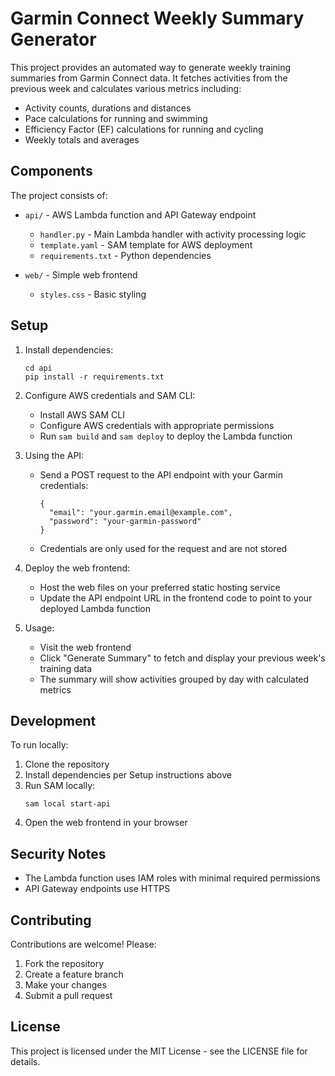 # Garmin Connect Weekly Summary Generator

This project provides an automated way to generate weekly training summaries from Garmin Connect data. It fetches activities from the previous week and calculates various metrics including:

- Activity counts, durations and distances
- Pace calculations for running and swimming 
- Efficiency Factor (EF) calculations for running and cycling
- Weekly totals and averages

## Components

The project consists of:

- `api/` - AWS Lambda function and API Gateway endpoint
  - `handler.py` - Main Lambda handler with activity processing logic
  - `template.yaml` - SAM template for AWS deployment
  - `requirements.txt` - Python dependencies

- `web/` - Simple web frontend
  - `styles.css` - Basic styling

## Setup

1. Install dependencies:
   ```
   cd api
   pip install -r requirements.txt
   ```

2. Configure AWS credentials and SAM CLI:
   - Install AWS SAM CLI
   - Configure AWS credentials with appropriate permissions
   - Run `sam build` and `sam deploy` to deploy the Lambda function

3. Using the API:
   - Send a POST request to the API endpoint with your Garmin credentials:
     ```
     {
       "email": "your.garmin.email@example.com",
       "password": "your-garmin-password"
     }
     ```
   - Credentials are only used for the request and are not stored

4. Deploy the web frontend:
   - Host the web files on your preferred static hosting service
   - Update the API endpoint URL in the frontend code to point to your deployed Lambda function

5. Usage:
   - Visit the web frontend
   - Click "Generate Summary" to fetch and display your previous week's training data
   - The summary will show activities grouped by day with calculated metrics

## Development

To run locally:

1. Clone the repository
2. Install dependencies per Setup instructions above
3. Run SAM locally:
   ```
   sam local start-api
   ```
4. Open the web frontend in your browser

## Security Notes

- The Lambda function uses IAM roles with minimal required permissions
- API Gateway endpoints use HTTPS

## Contributing

Contributions are welcome! Please:

1. Fork the repository
2. Create a feature branch
3. Make your changes
4. Submit a pull request

## License

This project is licensed under the MIT License - see the LICENSE file for details.

